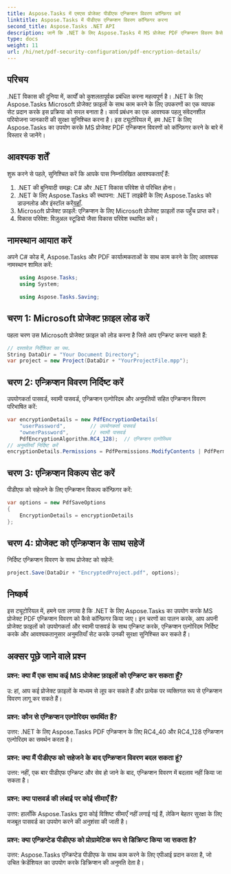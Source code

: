```yaml
---
title: Aspose.Tasks में एमएस प्रोजेक्ट पीडीएफ एन्क्रिप्शन विवरण कॉन्फ़िगर करें
linktitle: Aspose.Tasks में पीडीएफ एन्क्रिप्शन विवरण कॉन्फ़िगर करना
second_title: Aspose.Tasks .NET API
description: जानें कि .NET के लिए Aspose.Tasks में MS प्रोजेक्ट PDF एन्क्रिप्शन विवरण कैसे कॉन्फ़िगर करें। अपनी प्रोजेक्ट फ़ाइलों को उपयोगकर्ता और स्वामी पासवर्ड से सुरक्षित करें।
type: docs
weight: 11
url: /hi/net/pdf-security-configuration/pdf-encryption-details/
---
```

## परिचय
.NET विकास की दुनिया में, कार्यों को कुशलतापूर्वक प्रबंधित करना महत्वपूर्ण है। .NET के लिए Aspose.Tasks Microsoft प्रोजेक्ट फ़ाइलों के साथ काम करने के लिए उपकरणों का एक व्यापक सेट प्रदान करके इस प्रक्रिया को सरल बनाता है। कार्य प्रबंधन का एक आवश्यक पहलू संवेदनशील परियोजना जानकारी की सुरक्षा सुनिश्चित करना है। इस ट्यूटोरियल में, हम .NET के लिए Aspose.Tasks का उपयोग करके MS प्रोजेक्ट PDF एन्क्रिप्शन विवरणों को कॉन्फ़िगर करने के बारे में विस्तार से जानेंगे।
## आवश्यक शर्तें
शुरू करने से पहले, सुनिश्चित करें कि आपके पास निम्नलिखित आवश्यकताएँ हैं:
1. .NET की बुनियादी समझ: C# और .NET विकास परिवेश से परिचित होना।
2.  .NET के लिए Aspose.Tasks की स्थापना: .NET लाइब्रेरी के लिए Aspose.Tasks को डाउनलोड और इंस्टॉल करें[यहाँ](https://releases.aspose.com/tasks/net/).
3. Microsoft प्रोजेक्ट फ़ाइलें: एन्क्रिप्शन के लिए Microsoft प्रोजेक्ट फ़ाइलों तक पहुँच प्राप्त करें।
4. विकास परिवेश: विज़ुअल स्टूडियो जैसा विकास परिवेश स्थापित करें।

## नामस्थान आयात करें
अपने C# कोड में, Aspose.Tasks और PDF कार्यात्मकताओं के साथ काम करने के लिए आवश्यक नामस्थान शामिल करें:
```csharp
    using Aspose.Tasks;
    using System;
    
    using Aspose.Tasks.Saving;
```
## चरण 1: Microsoft प्रोजेक्ट फ़ाइल लोड करें
पहला चरण उस Microsoft प्रोजेक्ट फ़ाइल को लोड करना है जिसे आप एन्क्रिप्ट करना चाहते हैं:
```csharp
// दस्तावेज़ निर्देशिका का पथ.
String DataDir = "Your Document Directory";
var project = new Project(DataDir + "YourProjectFile.mpp");
```
## चरण 2: एन्क्रिप्शन विवरण निर्दिष्ट करें
उपयोगकर्ता पासवर्ड, स्वामी पासवर्ड, एन्क्रिप्शन एल्गोरिदम और अनुमतियों सहित एन्क्रिप्शन विवरण परिभाषित करें:
```csharp
var encryptionDetails = new PdfEncryptionDetails(
    "userPassword",        // उपयोगकर्ता पासवर्ड
    "ownerPassword",       // स्वामी पासवर्ड
    PdfEncryptionAlgorithm.RC4_128);  // एन्क्रिप्शन एल्गोरिथम
// अनुमतियाँ निर्दिष्ट करें
encryptionDetails.Permissions = PdfPermissions.ModifyContents | PdfPermissions.ModifyAnnotations;
```
## चरण 3: एन्क्रिप्शन विकल्प सेट करें
पीडीएफ को सहेजने के लिए एन्क्रिप्शन विकल्प कॉन्फ़िगर करें:
```csharp
var options = new PdfSaveOptions
{
    EncryptionDetails = encryptionDetails
};
```
## चरण 4: प्रोजेक्ट को एन्क्रिप्शन के साथ सहेजें
निर्दिष्ट एन्क्रिप्शन विवरण के साथ प्रोजेक्ट को सहेजें:
```csharp
project.Save(DataDir + "EncryptedProject.pdf", options);
```

## निष्कर्ष
इस ट्यूटोरियल में, हमने पता लगाया है कि .NET के लिए Aspose.Tasks का उपयोग करके MS प्रोजेक्ट PDF एन्क्रिप्शन विवरण को कैसे कॉन्फ़िगर किया जाए। इन चरणों का पालन करके, आप अपनी प्रोजेक्ट फ़ाइलों को उपयोगकर्ता और स्वामी पासवर्ड के साथ एन्क्रिप्ट करके, एन्क्रिप्शन एल्गोरिदम निर्दिष्ट करके और आवश्यकतानुसार अनुमतियाँ सेट करके उनकी सुरक्षा सुनिश्चित कर सकते हैं।
## अक्सर पूछे जाने वाले प्रश्न
### प्रश्न: क्या मैं एक साथ कई MS प्रोजेक्ट फ़ाइलों को एन्क्रिप्ट कर सकता हूँ?
उ: हां, आप कई प्रोजेक्ट फ़ाइलों के माध्यम से लूप कर सकते हैं और प्रत्येक पर व्यक्तिगत रूप से एन्क्रिप्शन विवरण लागू कर सकते हैं।
### प्रश्न: कौन से एन्क्रिप्शन एल्गोरिदम समर्थित हैं?
उत्तर: .NET के लिए Aspose.Tasks PDF एन्क्रिप्शन के लिए RC4_40 और RC4_128 एन्क्रिप्शन एल्गोरिदम का समर्थन करता है।
### प्रश्न: क्या मैं पीडीएफ को सहेजने के बाद एन्क्रिप्शन विवरण बदल सकता हूं?
उत्तर: नहीं, एक बार पीडीएफ एन्क्रिप्ट और सेव हो जाने के बाद, एन्क्रिप्शन विवरण में बदलाव नहीं किया जा सकता है।
### प्रश्न: क्या पासवर्ड की लंबाई पर कोई सीमाएँ हैं?
उत्तर: हालाँकि Aspose.Tasks द्वारा कोई विशिष्ट सीमाएँ नहीं लगाई गई हैं, लेकिन बेहतर सुरक्षा के लिए मजबूत पासवर्ड का उपयोग करने की अनुशंसा की जाती है।
### प्रश्न: क्या एन्क्रिप्टेड पीडीएफ को प्रोग्रामेटिक रूप से डिक्रिप्ट किया जा सकता है?
उत्तर: Aspose.Tasks एन्क्रिप्टेड पीडीएफ के साथ काम करने के लिए एपीआई प्रदान करता है, जो उचित क्रेडेंशियल का उपयोग करके डिक्रिप्शन की अनुमति देता है।